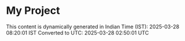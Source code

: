 # My Project

This content is dynamically generated in Indian Time (IST): 2025-03-28 08:20:01 IST
Converted to UTC: 2025-03-28 02:50:01 UTC
